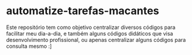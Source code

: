 # automatize-tarefas-macantes
Este repositório tem como objetivo centralizar diversos códigos para facilitar meu dia-a-dia, e também alguns códigos didáticos que visa desenvolvimento profissional, ou apenas centralizar alguns códigos para consulta mesmo :]
